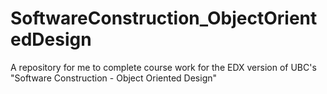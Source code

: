 # SoftwareConstruction_ObjectOrientedDesign
A repository for me to complete course work for the EDX version of UBC's "Software Construction - Object Oriented Design"
